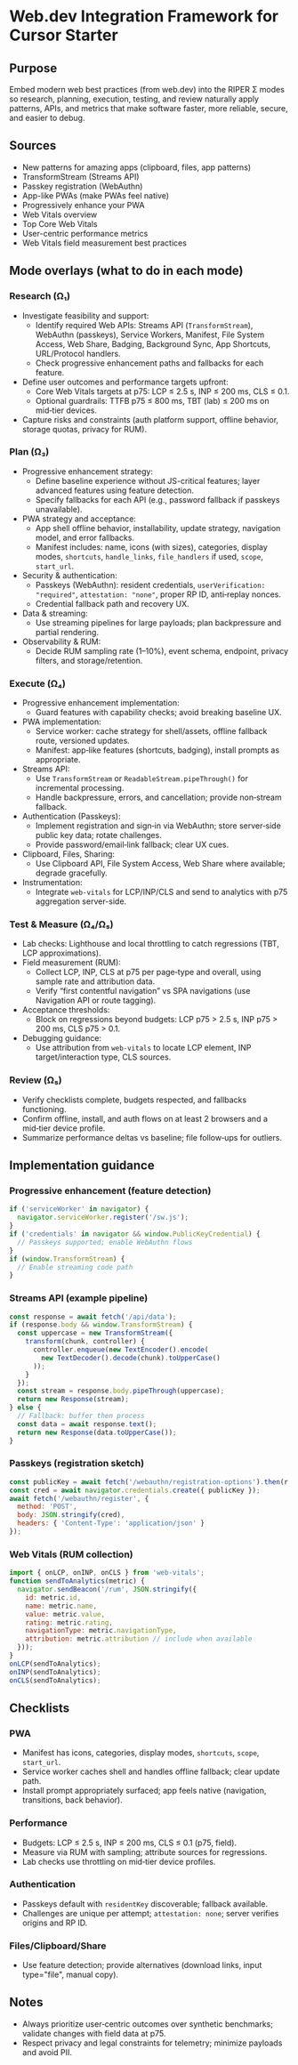 # Web.dev Integration Framework for Cursor Starter

## Purpose
Embed modern web best practices (from web.dev) into the RIPER Σ modes so research, planning, execution, testing, and review naturally apply patterns, APIs, and metrics that make software faster, more reliable, secure, and easier to debug.

## Sources
- New patterns for amazing apps (clipboard, files, app patterns)
- TransformStream (Streams API)
- Passkey registration (WebAuthn)
- App-like PWAs (make PWAs feel native)
- Progressively enhance your PWA
- Web Vitals overview
- Top Core Web Vitals
- User-centric performance metrics
- Web Vitals field measurement best practices

## Mode overlays (what to do in each mode)

### Research (Ω₁)
- Investigate feasibility and support:
  - Identify required Web APIs: Streams API (`TransformStream`), WebAuthn (passkeys), Service Workers, Manifest, File System Access, Web Share, Badging, Background Sync, App Shortcuts, URL/Protocol handlers.
  - Check progressive enhancement paths and fallbacks for each feature.
- Define user outcomes and performance targets upfront:
  - Core Web Vitals targets at p75: LCP ≤ 2.5 s, INP ≤ 200 ms, CLS ≤ 0.1.
  - Optional guardrails: TTFB p75 ≤ 800 ms, TBT (lab) ≤ 200 ms on mid‑tier devices.
- Capture risks and constraints (auth platform support, offline behavior, storage quotas, privacy for RUM).

### Plan (Ω₃)
- Progressive enhancement strategy:
  - Define baseline experience without JS-critical features; layer advanced features using feature detection.
  - Specify fallbacks for each API (e.g., password fallback if passkeys unavailable).
- PWA strategy and acceptance:
  - App shell offline behavior, installability, update strategy, navigation model, and error fallbacks.
  - Manifest includes: name, icons (with sizes), categories, display modes, `shortcuts`, `handle_links`, `file_handlers` if used, `scope`, `start_url`.
- Security & authentication:
  - Passkeys (WebAuthn): resident credentials, `userVerification: "required"`, `attestation: "none"`, proper RP ID, anti‑replay nonces.
  - Credential fallback path and recovery UX.
- Data & streaming:
  - Use streaming pipelines for large payloads; plan backpressure and partial rendering.
- Observability & RUM:
  - Decide RUM sampling rate (1–10%), event schema, endpoint, privacy filters, and storage/retention.

### Execute (Ω₄)
- Progressive enhancement implementation:
  - Guard features with capability checks; avoid breaking baseline UX.
- PWA implementation:
  - Service worker: cache strategy for shell/assets, offline fallback route, versioned updates.
  - Manifest: app‑like features (shortcuts, badging), install prompts as appropriate.
- Streams API:
  - Use `TransformStream` or `ReadableStream.pipeThrough()` for incremental processing.
  - Handle backpressure, errors, and cancellation; provide non‑stream fallback.
- Authentication (Passkeys):
  - Implement registration and sign‑in via WebAuthn; store server‑side public key data; rotate challenges.
  - Provide password/email‑link fallback; clear UX cues.
- Clipboard, Files, Sharing:
  - Use Clipboard API, File System Access, Web Share where available; degrade gracefully.
- Instrumentation:
  - Integrate `web-vitals` for LCP/INP/CLS and send to analytics with p75 aggregation server-side.

### Test & Measure (Ω₄/Ω₅)
- Lab checks: Lighthouse and local throttling to catch regressions (TBT, LCP approximations).
- Field measurement (RUM):
  - Collect LCP, INP, CLS at p75 per page‑type and overall, using sample rate and attribution data.
  - Verify “first contentful navigation” vs SPA navigations (use Navigation API or route tagging).
- Acceptance thresholds:
  - Block on regressions beyond budgets: LCP p75 > 2.5 s, INP p75 > 200 ms, CLS p75 > 0.1.
- Debugging guidance:
  - Use attribution from `web-vitals` to locate LCP element, INP target/interaction type, CLS sources.

### Review (Ω₅)
- Verify checklists complete, budgets respected, and fallbacks functioning.
- Confirm offline, install, and auth flows on at least 2 browsers and a mid‑tier device profile.
- Summarize performance deltas vs baseline; file follow‑ups for outliers.

## Implementation guidance

### Progressive enhancement (feature detection)
```js
if ('serviceWorker' in navigator) {
  navigator.serviceWorker.register('/sw.js');
}
if ('credentials' in navigator && window.PublicKeyCredential) {
  // Passkeys supported; enable WebAuthn flows
}
if (window.TransformStream) {
  // Enable streaming code path
}
```

### Streams API (example pipeline)
```js
const response = await fetch('/api/data');
if (response.body && window.TransformStream) {
  const uppercase = new TransformStream({
    transform(chunk, controller) {
      controller.enqueue(new TextEncoder().encode(
        new TextDecoder().decode(chunk).toUpperCase()
      ));
    }
  });
  const stream = response.body.pipeThrough(uppercase);
  return new Response(stream);
} else {
  // Fallback: buffer then process
  const data = await response.text();
  return new Response(data.toUpperCase());
}
```

### Passkeys (registration sketch)
```js
const publicKey = await fetch('/webauthn/registration-options').then(r => r.json());
const cred = await navigator.credentials.create({ publicKey });
await fetch('/webauthn/register', {
  method: 'POST',
  body: JSON.stringify(cred),
  headers: { 'Content-Type': 'application/json' }
});
```

### Web Vitals (RUM collection)
```js
import { onLCP, onINP, onCLS } from 'web-vitals';
function sendToAnalytics(metric) {
  navigator.sendBeacon('/rum', JSON.stringify({
    id: metric.id,
    name: metric.name,
    value: metric.value,
    rating: metric.rating,
    navigationType: metric.navigationType,
    attribution: metric.attribution // include when available
  }));
}
onLCP(sendToAnalytics);
onINP(sendToAnalytics);
onCLS(sendToAnalytics);
```

## Checklists

### PWA
- Manifest has icons, categories, display modes, `shortcuts`, `scope`, `start_url`.
- Service worker caches shell and handles offline fallback; clear update path.
- Install prompt appropriately surfaced; app feels native (navigation, transitions, back behavior).

### Performance
- Budgets: LCP ≤ 2.5 s, INP ≤ 200 ms, CLS ≤ 0.1 (p75, field).
- Measure via RUM with sampling; attribute sources for regressions.
- Lab checks use throttling on mid‑tier device profiles.

### Authentication
- Passkeys default with `residentKey` discoverable; fallback available.
- Challenges are unique per attempt; `attestation: none`; server verifies origins and RP ID.

### Files/Clipboard/Share
- Use feature detection; provide alternatives (download links, input type="file", manual copy).

## Notes
- Always prioritize user‑centric outcomes over synthetic benchmarks; validate changes with field data at p75.
- Respect privacy and legal constraints for telemetry; minimize payloads and avoid PII.
